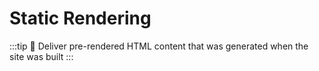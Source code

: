 # Static Rendering

:::tip 🍉
Deliver pre-rendered HTML content that was generated when the site was built
:::